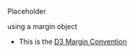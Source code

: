 Placeholder

using a margin object

 * This is the [D3 Margin Convention](http://bl.ocks.org/mbostock/3019563)
